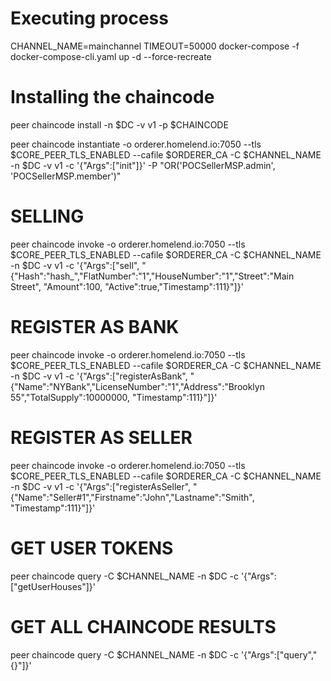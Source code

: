 # Executing process
CHANNEL_NAME=mainchannel TIMEOUT=50000 docker-compose -f docker-compose-cli.yaml up -d --force-recreate

# Installing the chaincode
peer chaincode install -n $DC -v v1 -p $CHAINCODE

peer chaincode instantiate -o orderer.homelend.io:7050 --tls $CORE_PEER_TLS_ENABLED --cafile $ORDERER_CA -C $CHANNEL_NAME -n $DC -v v1 -c '{"Args":["init"]}' -P "OR('POCSellerMSP.admin', 'POCSellerMSP.member')"

# SELLING
peer chaincode invoke -o orderer.homelend.io:7050  --tls $CORE_PEER_TLS_ENABLED --cafile $ORDERER_CA -C $CHANNEL_NAME -n $DC -v v1 -c '{"Args":["sell", "{\"Hash\":\"hash_\",\"FlatNumber\":\"1\",\"HouseNumber\":\"1\",\"Street\":\"Main Street\", \"Amount\":100, \"Active\":true,\"Timestamp\":111}"]}'

# REGISTER AS BANK
peer chaincode invoke -o orderer.homelend.io:7050  --tls $CORE_PEER_TLS_ENABLED --cafile $ORDERER_CA -C $CHANNEL_NAME -n $DC -v v1 -c '{"Args":["registerAsBank", "{\"Name\":\"NYBank\",\"LicenseNumber\":\"1\",\"Address\":\"Brooklyn 55\",\"TotalSupply\":10000000, \"Timestamp\":111}"]}'

# REGISTER AS SELLER
peer chaincode invoke -o orderer.homelend.io:7050  --tls $CORE_PEER_TLS_ENABLED --cafile $ORDERER_CA -C $CHANNEL_NAME -n $DC -v v1 -c '{"Args":["registerAsSeller", "{\"Name\":\"Seller#1\",\"Firstname\":\"John\",\"Lastname\":\"Smith\", \"Timestamp\":111}"]}'

# GET USER TOKENS
peer chaincode query -C $CHANNEL_NAME -n $DC -c '{"Args":["getUserHouses"]}'

# GET ALL CHAINCODE RESULTS
peer chaincode query -C $CHANNEL_NAME -n $DC -c '{"Args":["query","{}"]}'
